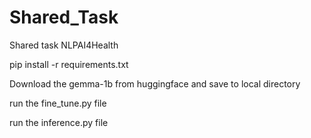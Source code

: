 # Shared_Task
Shared task NLPAI4Health

pip install -r requirements.txt

Download the gemma-1b from huggingface and save to local directory

run the fine_tune.py file

run the inference.py file
